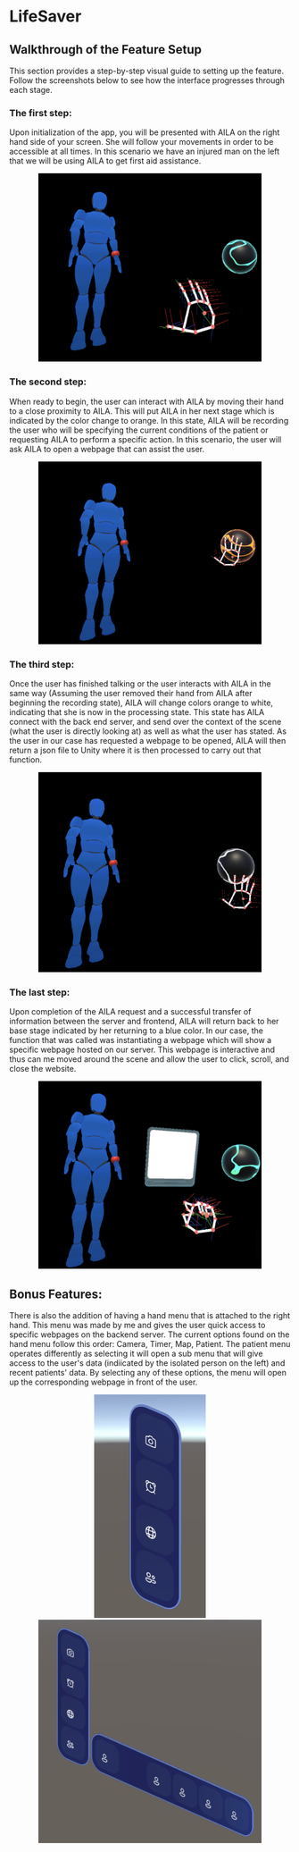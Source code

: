 # LifeSaver

## Walkthrough of the Feature Setup

This section provides a step-by-step visual guide to setting up the feature. Follow the screenshots below to see how the interface progresses through each stage.

### The first step:
Upon initialization of the app, you will be presented with AILA on the right hand side of your screen. She will follow your movements in order to be accessible at all times. In this scenario we have an injured man on the left that we will be using AILA to get first aid assistance.
<div align="center">
  <img src="Screenshots/Step1.png" width="400"/>
</div>

### The second step:
When ready to begin, the user can interact with AILA by moving their hand to a close proximity to AILA. This will put AILA in her next stage which is indicated by the color change to orange. In this state, AILA will be recording the user who will be specifying the current conditions of the patient or requesting AILA to perform a specific action. In this scenario, the user will ask AILA to open a webpage that can assist the user.
<div align="center">
  <img src="Screenshots/Step2.png" width="400"/>
</div>

### The third step:
Once the user has finished talking or the user interacts with AILA in the same way (Assuming the user removed their hand from AILA after beginning the recording state), AILA will change colors orange to white, indicating that she is now in the processing state. This state has AILA connect with the back end server, and send over the context of the scene (what the user is directly looking at) as well as what the user has stated. As the user in our case has requested a webpage to be opened, AILA will then return a json file to Unity where it is then processed to carry out that function.
<div align="center">
  <img src="Screenshots/Step3.png" width="400"/>
</div>

### The last step:
Upon completion of the AILA request and a successful transfer of information between the server and frontend, AILA will return back to her base stage indicated by her returning to a blue color. In our case, the function that was called was instantiating a webpage which will show a specific webpage hosted on our server. This webpage is interactive and thus can me moved around the scene and allow the user to click, scroll, and close the website.
<div align="center">
  <img src="Screenshots/Step4.png" width="400"/>
</div>

## Bonus Features:
There is also the addition of having a hand menu that is attached to the right hand. This menu was made by me and gives the user quick access to specific webpages on the backend server. The current options found on the hand menu follow this order: Camera, Timer, Map, Patient. The patient menu operates differently as selecting it will open a sub menu that will give access to the user's data (indiicated by the isolated person on the left) and recent patients' data. By selecting any of these options, the menu will open up the corresponding webpage in front of the user.
<div align="center">
  <img src="Screenshots/HandMenu.png" width="200" height="400"/>
  <img src="Screenshots/HandVitalMenu.png" width="400" height="400"/>
</div>
